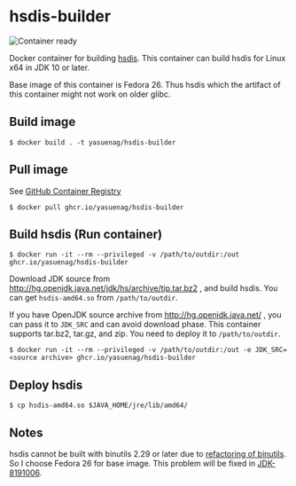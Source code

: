 # hsdis-builder
![Container ready](../../actions/workflows/publish-container.yaml/badge.svg)

Docker container for building [hsdis](http://hg.openjdk.java.net/jdk/jdk/file/tip/src/utils/hsdis/README). This container can build hsdis for Linux x64 in JDK 10 or later.

Base image of this container is Fedora 26. Thus hsdis which the artifact of this container might not work on older glibc.

## Build image

```
$ docker build . -t yasuenag/hsdis-builder
```

## Pull image

See [GitHub Container Registry](https://github.com/YaSuenag/hsdis-builder/pkgs/container/hsdis-builder)

```
$ docker pull ghcr.io/yasuenag/hsdis-builder
```

## Build hsdis (Run container)

```
$ docker run -it --rm --privileged -v /path/to/outdir:/out ghcr.io/yasuenag/hsdis-builder
```

Download JDK source from http://hg.openjdk.java.net/jdk/hs/archive/tip.tar.bz2 , and build hsdis.
You can get `hsdis-amd64.so` from `/path/to/outdir`.

If you have OpenJDK source archive from http://hg.openjdk.java.net/ , you can pass it to `JDK_SRC` and can avoid download phase.
This container supports tar.bz2, tar.gz, and zip. You need to deploy it to `/path/to/outdir`.

```
$ docker run -it --rm --privileged -v /path/to/outdir:/out -e JDK_SRC=<source archive> ghcr.io/yasuenag/hsdis-builder
```

## Deploy hsdis

```
$ cp hsdis-amd64.so $JAVA_HOME/jre/lib/amd64/
```

## Notes

hsdis cannot be built with binutils 2.29 or later due to [refactoring of binutils](https://sourceware.org/git/gitweb.cgi?p=binutils-gdb.git;a=commit;f=include/dis-asm.h;h=003ca0fd22863aaf1a9811c8a35a0133a2d27fb1). So I choose Fedora 26 for base image.
This problem will be fixed in [JDK-8191006](https://bugs.openjdk.java.net/browse/JDK-8191006).

